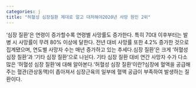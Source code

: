 ```yaml
---
categories: j
title: "허혈성 심장질환 제대로 알고 대처해야2020년 사망 원인 2위"
---
```

‘심장 질환’은 연령이 증가할수록 연령별 사망률도 증가한다. 특히 70대 이후부터는 발병 시 사망률이 무려 80% 이상에 달한다. 전년 대비 사망률 또한 4.2% 증가한 것으로 집계됐으며, 연도별 사망자 수는 매년 증가하고 있는 추세다.심장 질환’은 크게 ‘허혈성 심장 질환’과 ‘기타 심장 질환’으로 나뉜다. 기타 심장 질환 대비 연간 사망자 수가 다소 많은 ‘허혈성 심장 질환’에 대해 알아본다.‘허혈성 심장 질환’이란?심장에 혈액을 공급해 주는 혈관(관상동맥)이 좁아져서 심장근육의 일부에 혈액 공급이 부족하여 발생하는 질환이다.